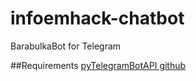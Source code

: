 # infoemhack-chatbot
BarabulkaBot for Telegram

##Requirements
[pyTelegramBotAPI github]

[pyTelegramBotAPI github]: https://github.com/eternnoir/pyTelegramBotAPI